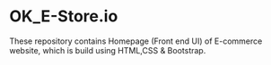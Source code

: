 # OK_E-Store.io
These repository contains Homepage (Front end UI) of E-commerce website, which is build using HTML,CSS & Bootstrap.

